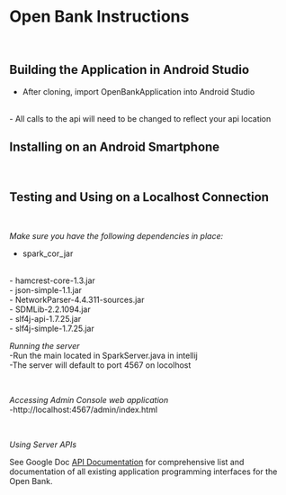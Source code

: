 <h1>Open Bank Instructions</h1>

<br>

## Building the Application in Android Studio
- After cloning, import OpenBankApplication into Android Studio
<br>
- All calls to the api will need to be changed to reflect your api location
<br>


## Installing on an Android Smartphone

<br>


## Testing and Using on a Localhost Connection
<br>

<i>Make sure you have the following dependencies in place:</i>
<br>
- spark_cor_jar
<br>
- hamcrest-core-1.3.jar
<br>
- json-simple-1.1.jar
<br>
- NetworkParser-4.4.311-sources.jar
<br>
- SDMLib-2.2.1094.jar
<br>
- slf4j-api-1.7.25.jar
<br>
- slf4j-simple-1.7.25.jar

<br>

<i>Running the server</i>
<br>
-Run the main located in SparkServer.java in intellij
<br>
-The server will default to port 4567 on locolhost

<br>

<i>Accessing Admin Console web application</i>
<br>
-http://localhost:4567/admin/index.html

<br>

<i>Using Server APIs</i>

See Google Doc [API Documentation](https://docs.google.com/document/d/1s_b2z1H-mQSouUkux87egSOAVWbTAD4j5nhMLGW9-ww/edit?usp=sharing) for comprehensive list and documentation of all existing application programming interfaces for the Open Bank. 